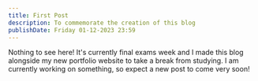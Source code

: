 ```yaml
---
title: First Post
description: To commemorate the creation of this blog
publishDate: Friday 01-12-2023 23:59
---
```


Nothing to see here! It's currently final exams week and I made this blog alongside my new portfolio website to take a break from studying. I am currently working on something, so expect a new post to come very soon!
